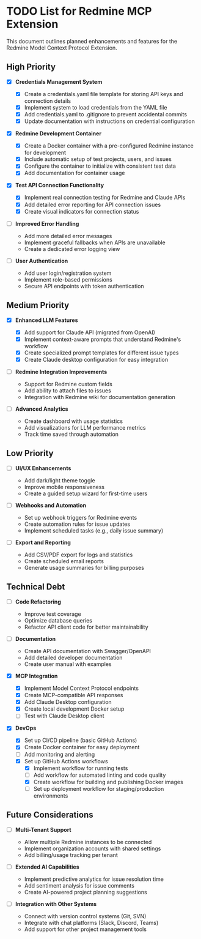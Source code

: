 # TODO List for Redmine MCP Extension

This document outlines planned enhancements and features for the Redmine Model Context Protocol Extension.

## High Priority

- [x] **Credentials Management System**
  - [x] Create a credentials.yaml file template for storing API keys and connection details
  - [x] Implement system to load credentials from the YAML file
  - [x] Add credentials.yaml to .gitignore to prevent accidental commits
  - [x] Update documentation with instructions on credential configuration

- [x] **Redmine Development Container**
  - [x] Create a Docker container with a pre-configured Redmine instance for development
  - [x] Include automatic setup of test projects, users, and issues
  - [x] Configure the container to initialize with consistent test data
  - [x] Add documentation for container usage

- [x] **Test API Connection Functionality**
  - [x] Implement real connection testing for Redmine and Claude APIs
  - [x] Add detailed error reporting for API connection issues
  - [x] Create visual indicators for connection status

- [ ] **Improved Error Handling**
  - Add more detailed error messages
  - Implement graceful fallbacks when APIs are unavailable
  - Create a dedicated error logging view

- [ ] **User Authentication**
  - Add user login/registration system
  - Implement role-based permissions
  - Secure API endpoints with token authentication

## Medium Priority

- [x] **Enhanced LLM Features**
  - [x] Add support for Claude API (migrated from OpenAI)
  - [x] Implement context-aware prompts that understand Redmine's workflow
  - [x] Create specialized prompt templates for different issue types
  - [x] Create Claude desktop configuration for easy integration

- [ ] **Redmine Integration Improvements**
  - Support for Redmine custom fields
  - Add ability to attach files to issues
  - Integration with Redmine wiki for documentation generation

- [ ] **Advanced Analytics**
  - Create dashboard with usage statistics
  - Add visualizations for LLM performance metrics
  - Track time saved through automation

## Low Priority

- [ ] **UI/UX Enhancements**
  - Add dark/light theme toggle
  - Improve mobile responsiveness
  - Create a guided setup wizard for first-time users

- [ ] **Webhooks and Automation**
  - Set up webhook triggers for Redmine events
  - Create automation rules for issue updates
  - Implement scheduled tasks (e.g., daily issue summary)

- [ ] **Export and Reporting**
  - Add CSV/PDF export for logs and statistics
  - Create scheduled email reports
  - Generate usage summaries for billing purposes

## Technical Debt

- [ ] **Code Refactoring**
  - Improve test coverage
  - Optimize database queries
  - Refactor API client code for better maintainability

- [ ] **Documentation**
  - Create API documentation with Swagger/OpenAPI
  - Add detailed developer documentation
  - Create user manual with examples

- [x] **MCP Integration**
  - [x] Implement Model Context Protocol endpoints
  - [x] Create MCP-compatible API responses
  - [x] Add Claude Desktop configuration
  - [x] Create local development Docker setup
  - [ ] Test with Claude Desktop client

- [x] **DevOps**
  - [x] Set up CI/CD pipeline (basic GitHub Actions)
  - [x] Create Docker container for easy deployment
  - [ ] Add monitoring and alerting
  - [x] Set up GitHub Actions workflows
    - [x] Implement workflow for running tests
    - [ ] Add workflow for automated linting and code quality
    - [x] Create workflow for building and publishing Docker images
    - [ ] Set up deployment workflow for staging/production environments

## Future Considerations

- [ ] **Multi-Tenant Support**
  - Allow multiple Redmine instances to be connected
  - Implement organization accounts with shared settings
  - Add billing/usage tracking per tenant

- [ ] **Extended AI Capabilities**
  - Implement predictive analytics for issue resolution time
  - Add sentiment analysis for issue comments
  - Create AI-powered project planning suggestions

- [ ] **Integration with Other Systems**
  - Connect with version control systems (Git, SVN)
  - Integrate with chat platforms (Slack, Discord, Teams)
  - Add support for other project management tools